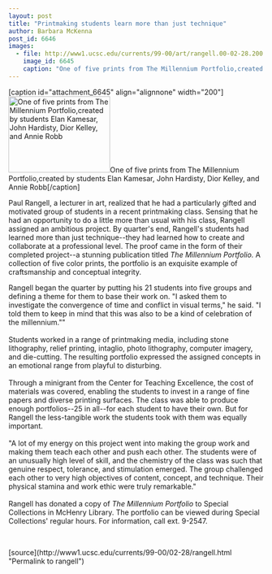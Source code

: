 ```yaml
---
layout: post
title: "Printmaking students learn more than just technique"
author: Barbara McKenna
post_id: 6646
images:
  - file: http://www1.ucsc.edu/currents/99-00/art/rangell.00-02-28.200.jpg
    image_id: 6645
    caption: "One of five prints from The Millennium Portfolio,created by students Elan Kamesar, John Hardisty, Dior Kelley, and Annie Robb"
---
```


[caption id="attachment_6645" align="alignnone" width="200"]<a href="http://localhost/mysite/wp-content/uploads/2000/02/rangell.00-02-28.200.jpg"><img class="size-full wp-image-6645" src="http://localhost/mysite/wp-content/uploads/2000/02/rangell.00-02-28.200.jpg" alt="One of five prints from The Millennium Portfolio,created by students Elan Kamesar, John Hardisty, Dior Kelley, and Annie Robb" width="200" height="150" /></a>One of five prints from The Millennium Portfolio,created by students Elan Kamesar, John Hardisty, Dior Kelley, and Annie Robb[/caption]
<p>
  Paul Rangell, a lecturer in art, realized that he had a particularly gifted and motivated group of students in a recent printmaking class. Sensing that he had an opportunity to do a little more than usual with his class, Rangell assigned an ambitious project. By quarter's end, Rangell's students had learned more than just technique--they had learned how to create and collaborate at a professional level. The proof came in the form of their completed project--a stunning publication titled <i>The Millennium Portfolio.</i> A collection of five color prints, the portfolio is an exquisite example of craftsmanship and conceptual integrity.
</p>Rangell began the quarter by putting his 21 students into five groups and defining a theme for them to base their work on. "I asked them to investigate the convergence of time and conflict in visual terms," he said. "I told them to keep in mind that this was also to be a kind of celebration of the millennium.""<br>
<br>
Students worked in a range of printmaking media, including stone lithography, relief printing, intaglio, photo lithography, computer imagery, and die-cutting. The resulting portfolio expressed the assigned concepts in an emotional range from playful to disturbing.<br>
<br>
Through a minigrant from the Center for Teaching Excellence, the cost of materials was covered, enabling the students to invest in a range of fine papers and diverse printing surfaces. The class was able to produce enough portfolios--25 in all--for each student to have their own. But for Rangell the less-tangible work the students took with them was equally important.<br>
<br>
"A lot of my energy on this project went into making the group work and making them teach each other and push each other. The students were of an unusually high level of skill, and the chemistry of the class was such that genuine respect, tolerance, and stimulation emerged. The group challenged each other to very high objectives of content, concept, and technique. Their physical stamina and work ethic were truly remarkable."<br>
<br>
Rangell has donated a copy of <i>The Millennium Portfolio</i> to Special Collections in McHenry Library. The portfolio can be viewed during Special Collections' regular hours. For information, call ext. 9-2547.
<p>
  <br>

</p>
[source](http://www1.ucsc.edu/currents/99-00/02-28/rangell.html "Permalink to rangell")
